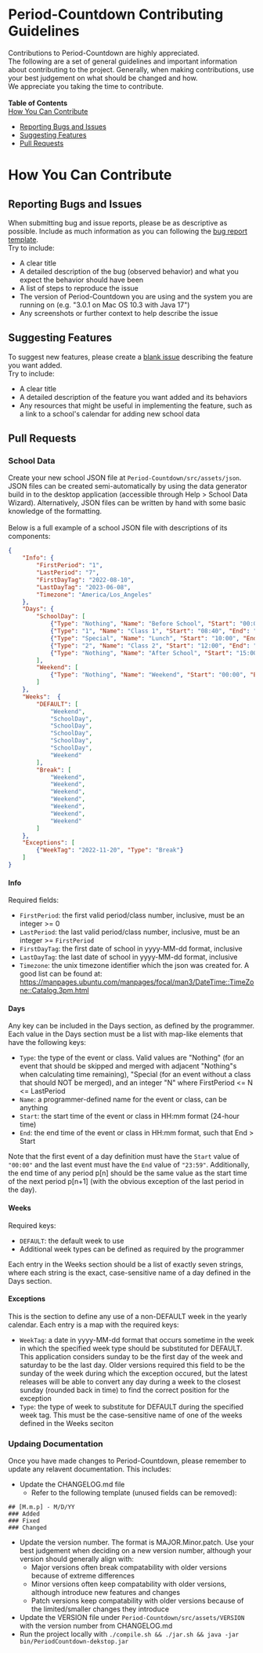 # Period-Countdown Contributing Guidelines
Contributions to Period-Countdown are highly appreciated. \
The following are a set of general guidelines and important information about contributing to the
project. Generally, when making contributions, use your best judgement on what should be changed
and how. \
We appreciate you taking the time to contribute. \
\
**Table of Contents** \
[How You Can Contribute](#how-you-can-contribute)
* [Reporting Bugs and Issues](#reporting-bugs-and-issues)
* [Suggesting Features](#suggesting-features)
* [Pull Requests](#pull-requests)


# How You Can Contribute

## Reporting Bugs and Issues
When submitting bug and issue reports, please be as descriptive as possible. Include as much
information as you can following the [bug report template](https://github.com/JonathanUhler/Period-Countdown/issues/new?assignees=&labels=bug&template=bug-report.md&title=%5BBug%5D+). \
Try to include:
* A clear title
* A detailed description of the bug (observed behavior) and what you expect the behavior should
  have been
* A list of steps to reproduce the issue
* The version of Period-Countdown you are using and the system you are running on (e.g. "3.0.1 on 
  Mac OS 10.3 with Java 17")
* Any screenshots or further context to help describe the issue

## Suggesting Features
To suggest new features, please create a
[blank issue](https://github.com/JonathanUhler/Period-Countdown/issues/new) describing the feature
you want added. \
Try to include:
* A clear title
* A detailed description of the feature you want added and its behaviors
* Any resources that might be useful in implementing the feature, such as a link to a school's
  calendar for adding new school data

## Pull Requests
### School Data
Create your new school JSON file at `Period-Countdown/src/assets/json`. JSON files can be created
semi-automatically by using the data generator build in to the desktop application (accessible
through Help > School Data Wizard). Alternatively, JSON files can be written by hand with some
basic knowledge of the formatting. \
\
Below is a full example of a school JSON file with descriptions of its components:
```json
{
    "Info": {
        "FirstPeriod": "1",
        "LastPeriod": "7",
        "FirstDayTag": "2022-08-10",
        "LastDayTag": "2023-06-08",
        "Timezone": "America/Los_Angeles"
    },
    "Days": {
    	"SchoolDay": [
    		{"Type": "Nothing", "Name": "Before School", "Start": "00:00", "End": "08:40"},
    		{"Type": "1", "Name": "Class 1", "Start": "08:40", "End": "10:00"},
    		{"Type": "Special", "Name": "Lunch", "Start": "10:00", "End": "12:00"},
    		{"Type": "2", "Name": "Class 2", "Start": "12:00", "End": "15:00"},
    		{"Type": "Nothing", "Name": "After School", "Start": "15:00", "End": "23:59"}
    	],
    	"Weekend": [
            {"Type": "Nothing", "Name": "Weekend", "Start": "00:00", "End": "23:59"}
        ]
    },
    "Weeks":  {
        "DEFAULT": [
			"Weekend",
			"SchoolDay",
			"SchoolDay",
			"SchoolDay",
			"SchoolDay",
			"SchoolDay",
			"Weekend"
        ],
		"Break": [
			"Weekend",
			"Weekend",
			"Weekend",
			"Weekend",
			"Weekend",
			"Weekend",
			"Weekend"
		]
    },
    "Exceptions": [
        {"WeekTag": "2022-11-20", "Type": "Break"}
    ]
}
```

#### Info
Required fields:
* `FirstPeriod`: the first valid period/class number, inclusive, must be an integer >= 0
* `LastPeriod`: the last valid period/class number, inclusive, must be an integer >= `FirstPeriod`
* `FirstDayTag`: the first date of school in yyyy-MM-dd format, inclusive
* `LastDayTag`: the last date of school in yyyy-MM-dd format, inclusive
* `Timezone`: the unix timezone identifier which the json was created for. A good list can be found
  at: https://manpages.ubuntu.com/manpages/focal/man3/DateTime::TimeZone::Catalog.3pm.html

#### Days
Any key can be included in the Days section, as defined by the programmer. Each value in the Days
section must be a list with map-like elements that have the following keys:
* `Type`: the type of the event or class. Valid values are "Nothing" (for an event that should be
  skipped and merged with adjacent "Nothing"s when calculating time remaining), "Special (for an
  event without a class that should NOT be merged), and an integer "N" where
  FirstPeriod <= N <= LastPeriod
* `Name`: a programmer-defined name for the event or class, can be anything
* `Start`: the start time of the event or class in HH:mm format (24-hour time)
* `End`: the end time of the event or class in HH:mm format, such that End > Start

Note that the first event of a day definition must have the `Start` value of `"00:00"` and the
last event must have the `End` value of `"23:59"`. Additionally, the end time of any period p[n]
should be the same value as the start time of the next period p[n+1] (with the obvious exception
of the last period in the day).

#### Weeks
Required keys:
* `DEFAULT`: the default week to use
* Additional week types can be defined as required by the programmer

Each entry in the Weeks section should be a list of exactly seven strings, where each string is
the exact, case-sensitive name of a day defined in the Days section.

#### Exceptions
This is the section to define any use of a non-DEFAULT week in the yearly calendar. Each
entry is a map with the required keys:
* `WeekTag`: a date in yyyy-MM-dd format that occurs sometime in the week in which the specified
  week type should be substituted for DEFAULT. This application considers sunday to be the first
  day of the week and saturday to be the last day. Older versions required this field to be
  the sunday of the week during which the exception occured, but the latest releases will be able
  to convert any day during a week to the closest sunday (rounded back in time) to find the
  correct position for the exception
* `Type`: the type of week to substitute for DEFAULT during the specified week tag. This must be
  the case-sensitive name of one of the weeks defined in the Weeks seciton

### Updaing Documentation
Once you have made changes to Period-Countdown, please remember to update any relavent
documentation. This includes:
* Update the CHANGELOG.md file
  * Refer to the following template (unused fields can be removed):
```
## [M.m.p] - M/D/YY
### Added
### Fixed
### Changed
```
* Update the version number. The format is MAJOR.Minor.patch. Use your best judgement when
  deciding on a new version number, although your version should generally align with:
  * Major versions often break compatability with older versions because of extreme differences
  * Minor versions often keep compatability with older versions, although introduce new features
    and changes
  * Patch versions keep compatability with older versions because of the limited/smaller changes
	they introduce
* Update the VERSION file under `Period-Countdown/src/assets/VERSION` with the version number
  from CHANGELOG.md
* Run the project locally with
  `./compile.sh && ./jar.sh && java -jar bin/PeriodCountdown-dekstop.jar`